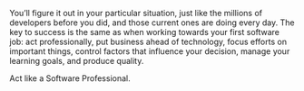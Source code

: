 You’ll figure it out in your particular situation, just like the millions of developers before you did, and those current ones are doing every day. The key to success is the same as when working towards your first software job: act professionally, put business ahead of technology, focus efforts on important things, control factors that influence your decision, manage your learning goals, and produce quality.

Act like a Software Professional.
